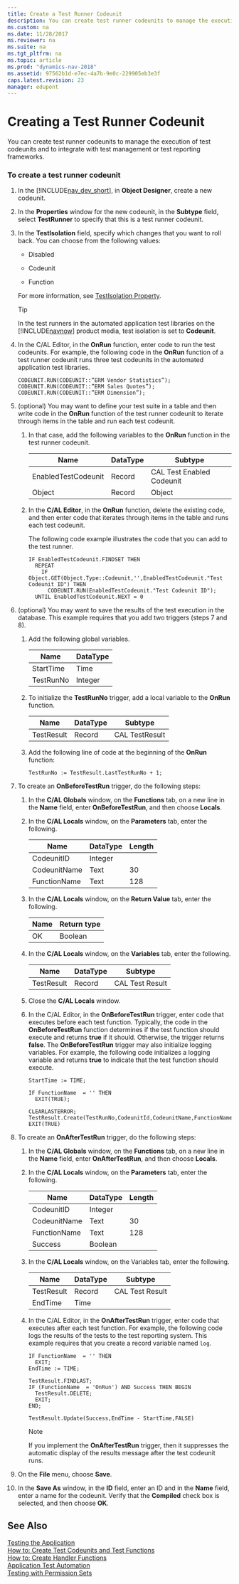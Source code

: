 ```yaml
---
title: Create a Test Runner Codeunit
description: You can create test runner codeunits to manage the execution of test codeunits and to integrate with test management or test reporting frameworks.
ms.custom: na
ms.date: 11/28/2017
ms.reviewer: na
ms.suite: na
ms.tgt_pltfrm: na
ms.topic: article
ms.prod: "dynamics-nav-2018"
ms.assetid: 97562b1d-e7ec-4a7b-9e0c-229905eb3e3f
caps.latest.revision: 23
manager: edupont
---
```

# Creating a Test Runner Codeunit
You can create test runner codeunits to manage the execution of test codeunits and to integrate with test management or test reporting frameworks.  

### To create a test runner codeunit  

1.  In the [!INCLUDE[nav_dev_short](includes/nav_dev_short_md.md)], in **Object Designer**, create a new codeunit.  

2.  In the **Properties** window for the new codeunit, in the **Subtype** field, select **TestRunner** to specify that this is a test runner codeunit.  

3.  In the **TestIsolation** field, specify which changes that you want to roll back. You can choose from the following values:  

    -   Disabled  

    -   Codeunit  

    -   Function  

     For more information, see [TestIsolation Property](TestIsolation-Property.md).  

    > [!TIP]  
    >  In the test runners in the automated application test libraries on the [!INCLUDE[navnow](includes/navnow_md.md)] product media, test isolation is set to **Codeunit**.  

4.  In the C/AL Editor, in the **OnRun** function, enter code to run the test codeunits. For example, the following code in the **OnRun** function of a test runner codeunit runs three test codeunits in the automated application test libraries.  

    ```  
    CODEUNIT.RUN(CODEUNIT::”ERM Vendor Statistics”);   
    CODEUNIT.RUN(CODEUNIT::”ERM Sales Quotes”);   
    CODEUNIT.RUN(CODEUNIT::”ERM Dimension”);   
    ```  

5.  \(optional\) You may want to define your test suite in a table and then write code in the **OnRun** function of the test runner codeunit to iterate through items in the table and run each test codeunit.  

    1.  In that case, add the following variables to the **OnRun** function in the test runner codeunit.  

        |Name|DataType|Subtype|  
        |----------|--------------|-------------|  
        |EnabledTestCodeunit|Record|CAL Test Enabled Codeunit|  
        |Object|Record|Object|  

    2.  In the **C/AL Editor**, in the **OnRun** function, delete the existing code, and then enter code that iterates through items in the table and runs each test codeunit.  

         The following code example illustrates the code that you can add to the test runner.  

        ```  
        IF EnabledTestCodeunit.FINDSET THEN  
          REPEAT  
            IF Object.GET(Object.Type::Codeunit,'',EnabledTestCodeunit."Test Codeunit ID") THEN  
              CODEUNIT.RUN(EnabledTestCodeunit."Test Codeunit ID");  
          UNTIL EnabledTestCodeunit.NEXT = 0  

        ```  

6.  \(optional\) You may want to save the results of the test execution in the database. This example requires that you add two triggers \(steps 7 and 8\).  

    1.  Add the following global variables.  

        |Name|DataType|  
        |----------|--------------|  
        |StartTime|Time|  
        |TestRunNo|Integer|  

    2.  To initialize the **TestRunNo** trigger, add a local variable to the **OnRun** function.  

        |Name|DataType|Subtype|  
        |----------|--------------|-------------|  
        |TestResult|Record|CAL TestResult|  

    3.  Add the following line of code at the beginning of the **OnRun** function:  

        ```  
        TestRunNo := TestResult.LastTestRunNo + 1;  
        ```  

7.  To create an **OnBeforeTestRun** trigger, do the following steps:  

    1.  In the **C/AL Globals** window, on the **Functions** tab, on a new line in the **Name** field, enter **OnBeforeTestRun**, and then choose **Locals**.  

    2.  In the **C/AL Locals** window, on the **Parameters** tab, enter the following.  

        |Name|DataType|Length|  
        |----------|--------------|------------|  
        |CodeunitID|Integer||  
        |CodeunitName|Text|30|  
        |FunctionName|Text|128|  

    3.  In the **C/AL Locals** window, on the **Return Value** tab, enter the following.  

        |Name|Return type|  
        |----------|-----------------|  
        |OK|Boolean|  

    4.  In the **C/AL Locals** window, on the **Variables** tab, enter the following.  

        |Name|DataType|Subtype|  
        |----------|--------------|-------------|  
        |TestResult|Record|CAL Test Result|  

    5.  Close the **C/AL Locals** window.  

    6.  In the C/AL Editor, in the **OnBeforeTestRun** trigger, enter code that executes before each test function. Typically, the code in the **OnBeforeTestRun** function determines if the test function should execute and returns **true** if it should. Otherwise, the trigger returns **false**. The **OnBeforeTestRun** trigger may also initialize logging variables. For example, the following code initializes a logging variable and returns **true** to indicate that the test function should execute.  

        ```  
        StartTime := TIME;  

        IF FunctionName  = '' THEN  
          EXIT(TRUE);  

        CLEARLASTERROR;  
        TestResult.Create(TestRunNo,CodeunitId,CodeunitName,FunctionName);  
        EXIT(TRUE)  
        ```  

8.  To create an **OnAfterTestRun** trigger, do the following steps:  

    1.  In the **C/AL Globals** window, on the **Functions** tab, on a new line in the **Name** field, enter **OnAfterTestRun**, and then choose **Locals**.  

    2.  In the **C/AL Locals** window, on the **Parameters** tab, enter the following.  

        |Name|DataType|Length|  
        |----------|--------------|------------|  
        |CodeunitID|Integer||  
        |CodeunitName|Text|30|  
        |FunctionName|Text|128|  
        |Success|Boolean||  

    3.  In the **C/AL Locals** window, on the Variables tab, enter the following.  

        |Name|DataType|Subtype|  
        |----------|--------------|-------------|  
        |TestResult|Record|CAL Test Result|  
        |EndTime|Time||  

    4.  In the C/AL Editor, in the **OnAfterTestRun** trigger, enter code that executes after each test function. For example, the following code logs the results of the tests to the test reporting system. This example requires that you create a record variable named `log`.  

        ```  
        IF FunctionName  = '' THEN  
          EXIT;  
        EndTime := TIME;  

        TestResult.FINDLAST;  
        IF (FunctionName  = 'OnRun') AND Success THEN BEGIN  
          TestResult.DELETE;  
          EXIT;  
        END;  

        TestResult.Update(Success,EndTime - StartTime,FALSE)  
        ```  

        > [!NOTE]  
        >  If you implement the **OnAfterTestRun** trigger, then it suppresses the automatic display of the results message after the test codeunit runs.  

9. On the **File** menu, choose **Save**.  

10. In the **Save As** window, in the **ID** field, enter an ID and in the **Name** field, enter a name for the codeunit. Verify that the **Compiled** check box is selected, and then choose **OK**.  

## See Also  
 [Testing the Application](Testing-the-Application.md)   
 [How to: Create Test Codeunits and Test Functions](How-to--Create-Test-Codeunits-and-Test-Functions.md)   
 [How to: Create Handler Functions](How-to--Create-Handler-Functions.md)   
 [Application Test Automation](Application-Test-Automation.md)  
[Testing with Permission Sets](testing-permissionsets.md)  
